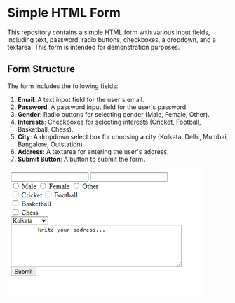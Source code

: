 # Simple HTML Form

This repository contains a simple HTML form with various input fields, including text, password, radio buttons, checkboxes, a dropdown, and a textarea. This form is intended for demonstration purposes.

## Form Structure

The form includes the following fields:

1. **Email**: A text input field for the user's email.
2. **Password**: A password input field for the user's password.
3. **Gender**: Radio buttons for selecting gender (Male, Female, Other).
4. **Interests**: Checkboxes for selecting interests (Cricket, Football, Basketball, Chess).
5. **City**: A dropdown select box for choosing a city (Kolkata, Delhi, Mumbai, Bangalore, Outstation).
6. **Address**: A textarea for entering the user's address.
7. **Submit Button**: A button to submit the form.
<img src="images/form.png" alt="Form Preview" />
